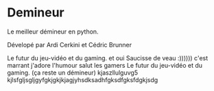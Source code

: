 # Demineur
Le meilleur démineur en python.

Dévelopé par Ardi Cerkini et Cédric Brunner

Le futur du jeu-vidéo et du gaming.
et oui
Saucisse de veau :)))))) c'est marrant j'adore l'humour salut les gamers
Le futur du jeu-vidéo et du gaming. (ça reste un démineur)
kjaszllulguvg5
kjlsfgljsgljgyfgkjgkjkjagjyhsdksadhfgksdfgksfdgkjsdg

